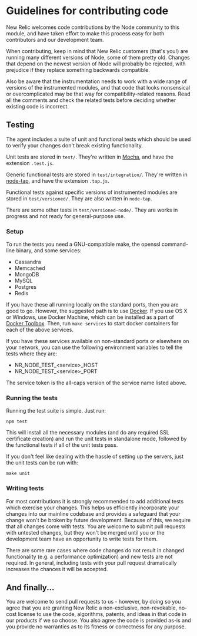# Guidelines for contributing code

New Relic welcomes code contributions by the Node community to this module, and
have taken effort to make this process easy for both contributors and our
development team.

When contributing, keep in mind that New Relic customers (that's you!) are
running many different versions of Node, some of them pretty old. Changes that
depend on the newest version of Node will probably be rejected, with prejudice
if they replace something backwards compatible.

Also be aware that the instrumentation needs to work with a wide range of
versions of the instrumented modules, and that code that looks nonsensical or
overcomplicated may be that way for compatibility-related reasons. Read all the
comments and check the related tests before deciding whether existing code is
incorrect.

## Testing

The agent includes a suite of unit and functional tests which should be used to
verify your changes don't break existing functionality.

Unit tests are stored in `test/`. They're written in
[Mocha](http://visionmedia.github.io/mocha/), and have the extension
`.test.js`.

Generic functional tests are stored in `test/integration/`. They're written in
[node-tap](https://github.com/isaacs/node-tap), and have the extension
`.tap.js`.

Functional tests against specific versions of instrumented modules are stored in
`test/versioned/`. They are also written in `node-tap`.

There are some other tests in `test/versioned-node/`. They are works in progress
and not ready for general-purpose use.


### Setup

To run the tests you need a GNU-compatible make, the openssl command-line
binary, and some services:

* Cassandra
* Memcached
* MongoDB
* MySQL
* Postgres
* Redis

If you have these all running locally on the standard ports, then you are good
to go. However, the suggested path is to use [Docker](http://www.docker.com).
If you use OS X or Windows, use Docker Machine, which can be installed as a part of
[Docker Toolbox](https://www.docker.com/docker-toolbox).  Then, run `make services`
to start docker containers for each of the above services.

If you have these services available on non-standard ports or elsewhere on your
network, you can use the following environment variables to tell the tests where
they are:

* NR_NODE\_TEST_&lt;service&gt;\_HOST
* NR_NODE\_TEST_&lt;service&gt;\_PORT

The service token is the all-caps version of the service name listed above.

### Running the tests

Running the test suite is simple.  Just run:

    npm test

This will install all the necessary modules (and do any required SSL certificate
creation) and run the unit tests in standalone mode, followed by the functional
tests if all of the unit tests pass.

If you don't feel like dealing with the hassle of setting up the servers, just
the unit tests can be run with:

    make unit

### Writing tests

For most contributions it is strongly recommended to add additional tests which
exercise your changes. This helps us efficiently incorporate your changes into
our mainline codebase and provides a safeguard that your change won't be broken
by future development. Because of this, we require that all changes come with
tests. You are welcome to submit pull requests with untested changes, but they
won't be merged until you or the development team have an opportunity to write
tests for them.

There are some rare cases where code changes do not result in changed
functionality (e.g. a performance optimization) and new tests are not required.
In general, including tests with your pull request dramatically increases the
chances it will be accepted.

## And finally...

You are welcome to send pull requests to us - however, by doing so you agree
that you are granting New Relic a non-exclusive, non-revokable, no-cost license
to use the code, algorithms, patents, and ideas in that code in our products if
we so choose. You also agree the code is provided as-is and you provide no
warranties as to its fitness or correctness for any purpose.
